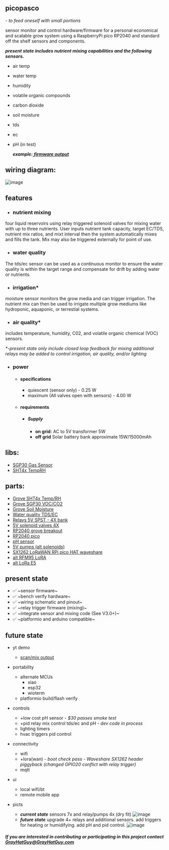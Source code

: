 ## picopasco

*- to feed oneself with small portions*

sensor monitor and control hardware/firmware for a personal economical and scalable grow system using a RaspberryPi pico RP2040 and standard off the shelf sensors and components. 

**_present state includes nutrient mixing capabilities and the following sensors._**
 *  air temp
 *  water temp
 *  humidity
 *  volatile organic compounds
 *  carbon dioxide
 *  soil moisture
 *  tds
 *  ec
 *  pH (in test)
  
    **_example:_**[ _**firmware output**_](https://www.youtube.com/watch?v=9E_uXJ-so4A&feature=youtu.be)
  
## wiring diagram:
 ![image](https://github.com/GrayHatGuy/picopasco/blob/684087f6126cab00c318301aa4c4ce1e90a30841/repo_full%20picopasco%20wire.png?raw=true)
## features
- ### nutrient mixing 
four liquid reservoirs using relay triggered solenoid valves for mixing water with up to three nutrients.  User inputs nutrient tank capacity, target EC/TDS, nutrient mix ratios, and mixt interval then the system automatically mixes and fills the tank. Mix may also be triggered externally for point of use.
- ### water quality
The tds/ec sensor can be used as a continuous monitor to ensure the water quality is within the target range and compensate for drift by adding water or nutrients.  
- ### irrigation*
moisture sensor monitors the grow media and can trigger irrigation. The nutrient mix can then be used to irrigate multiple grow mediums like hydroponic, aquaponic, or terrestial systems. 
- ### air quality*
includes temperature, humidity, C02, and volatile organic chemical (VOC) sensors.

  _*-present state only include closed loop feedback for mixing additional relays may be added to control irrigation, air quality, and/or lighting_

- ### power
  * #### specifications
    * quiescent (sensor only) - 0.25 W 
    * maximum (All valves open with sensors) - 4.00 W
  * #### requirements 
    * ##### Supply
      * **on grid:** AC to 5V transformer 5W
      * **off grid** Solar battery bank approximate 15W/15000mAh
## libs:
 *  [SGP30 Gas Sensor](https://github.com/Seeed-Studio/SGP30_Gas_Sensor)
 *  [SHT4x TempRH](https://www.arduinolibraries.info/libraries/sensirion-i2-c-sht4x)
## parts: 
 *  [Grove SHT4x Temp/RH](https://www.seeedstudio.com/Grove-Temp-Humi-Sensor-SHT40-p-5384.html?queryID=79f54ab791e4345a5bd143b2f1674b74&objectID=5384&indexName=bazaar_retailer_products)
 *  [Grove SGP30 VOC/CO2](https://www.seeedstudio.com/Grove-VOC-and-eCO2-Gas-Sensor-for-Arduino-SGP30.html?queryID=f5af88e62b89603f700a72fc7083e746&objectID=127&indexName=bazaar_retailer_products)
 *  [Grove Soil Moisture](https://www.seeedstudio.com/Grove-Moisture-Sensor.html?queryID=8f8a40002a96e9bcb9aad1275f9a6cad&objectID=1678&indexName=bazaar_retailer_products)
 *  [Water quality TDS/EC](https://www.amazon.com/dp/B08DGLY3J2)
 *  [Relays 5V SPST - 4X bank](https://www.amazon.com/dp/B098DWS168)
 *  [5V solenoid valves 4X](https://www.amazon.com/dp/B07WR9CSNQ)
 *  [RP2040 grove breakout](https://www.digikey.com/en/products/detail/seeed-technology-co.,-ltd/103100142/13688265)
 *  [RP2040 pico](https://www.raspberrypi.com/products/raspberry-pi-pico/)
 *  [pH sensor](https://www.amazon.com/GAOHOU-PH0-14-Detect-Electrode-Arduino/dp/B0799BXMVJ)
 *  [5V pumps (alt solenoids)](https://www.amazon.com/Gikfun-2-5V-6V-Submersible-Silicone-EK1374/dp/B0957BS936/)
 *  [SX1262 LoRaWAN RPi pico HAT waveshare](https://www.waveshare.com/pico-lora-sx1262-868m.htm)
 *  [alt RFM95 LoRA]()
 *  [alt LoRa E5]()
## present state
 * ✅ ~sensor firmware~
 * ✅ ~bench verify hardware~
 * ✅ ~wiring schematic and pinout~ 
 * ✅ ~relay trigger firmware (mixing)~
 * ✅ ~integrate sensor and mixing code (See V3.0+)~ 
 * ✅ ~platformio and arduino compatible~
## future state
 *  yt demo
    * [scan/mix output](https://www.youtube.com/watch?v=9E_uXJ-so4A&feature=youtu.be) 
 *  portability  
    *  alternate MCUs
        -  xiao
        -  esp32
        -  wioterm
    * platformio build/flash verify
 *  controls
    *  +low cost pH sensor - _$30 passes smoke test_
    *  +pid relay mix control tds/ec and pH - _dev code in process_
    *  lighting timers
    *  hvac triggers pid control
 *  connectivity   
    *  wifi 
    *  +lora(wan) - _boot check pass - Waveshare SX1262 header piggyback (changed GPIO20 conflict with relay trigger)_
    *  mqtt
 *  ui 
    * local wifi/bt  
    * remote mobile app
 *  picts

    - ***current state*** sensors 7x and relay/pumps 4x (dry fit) 
   ![image](https://github.com/GrayHatGuy/picopasco/blob/5828d865b027139c95d328c9270929ebe838d00b/picts/present_state_relayX4_sensorsX7.jpeg)
    - ***future state*** upgrade 4+ relays and additional sensors. add triggers for heating or humidifying. add pH and pid control. 
    ![image](https://github.com/GrayHatGuy/picopasco/blob/a89c131b6d9dfd96e4c88eb03be09111bf86e8a9/picts/future_state_upgrades_relay8X_sensors7X_Heat_Humidity_relayunused2X.jpeg)

 
##### _If you are interested in contributing or participating in this project contact_ GrayHatGuy@GrayHatGuy.com
